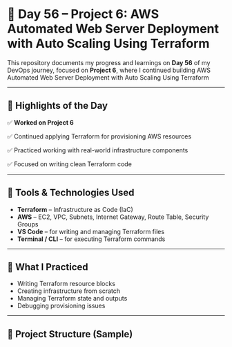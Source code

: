 # 📅 Day 56 – Project 6: AWS Automated Web Server Deployment with Auto Scaling Using Terraform

This repository documents my progress and learnings on **Day 56** of my DevOps journey, focused on **Project 6**, where I continued building  AWS Automated Web Server Deployment with Auto Scaling Using Terraform


---

## 📌 Highlights of the Day

✅ **Worked on Project 6**

✅ Continued applying Terraform for provisioning AWS resources

✅ Practiced working with real-world infrastructure components

✅ Focused on writing clean Terraform code

---

## 🔧 Tools & Technologies Used

- **Terraform** – Infrastructure as Code (IaC)
- **AWS** – EC2, VPC, Subnets, Internet Gateway, Route Table, Security Groups
- **VS Code** – for writing and managing Terraform files
- **Terminal / CLI** – for executing Terraform commands

---

## 🧱 What I Practiced

- Writing Terraform resource blocks
- Creating infrastructure from scratch
- Managing Terraform state and outputs
- Debugging provisioning issues

---

## 📁 Project Structure (Sample)


